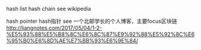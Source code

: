 hash list hash chain see wikipedia

hash pointer hash指针
see 一个北邮学长的个人博客，主要focus区块链
http://liangnotes.com/2017/05/04/1-2-%E5%93%88%E5%B8%8C%E6%8C%87%E9%92%88%E5%92%8C%E6%95%B0%E6%8D%AE%E7%BB%93%E6%9E%84/